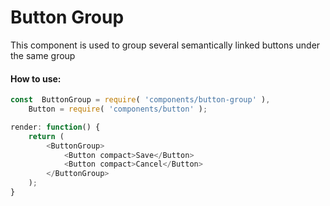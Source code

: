 Button Group
=========

This component is used to group several semantically linked buttons under the same group

#### How to use:

```js
const  ButtonGroup = require( 'components/button-group' ),
	Button = require( 'components/button' );

render: function() {
	return (
		<ButtonGroup>
			<Button compact>Save</Button>
			<Button compact>Cancel</Button>
		</ButtonGroup>
	);
}
```
